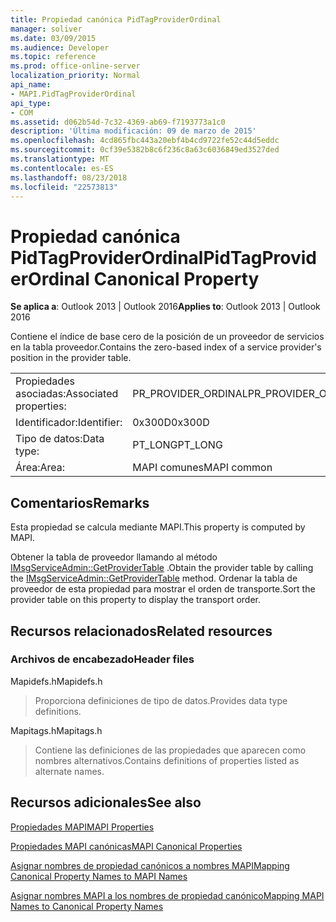 ```yaml
---
title: Propiedad canónica PidTagProviderOrdinal
manager: soliver
ms.date: 03/09/2015
ms.audience: Developer
ms.topic: reference
ms.prod: office-online-server
localization_priority: Normal
api_name:
- MAPI.PidTagProviderOrdinal
api_type:
- COM
ms.assetid: d062b54d-7c32-4369-ab69-f7193773a1c0
description: 'Última modificación: 09 de marzo de 2015'
ms.openlocfilehash: 4cd865fbc443a20ebf4b4cd9722fe52c44d5eddc
ms.sourcegitcommit: 0cf39e5382b8c6f236c8a63c6036849ed3527ded
ms.translationtype: MT
ms.contentlocale: es-ES
ms.lasthandoff: 08/23/2018
ms.locfileid: "22573813"
---
```

# <a name="pidtagproviderordinal-canonical-property"></a><span data-ttu-id="25f5b-103">Propiedad canónica PidTagProviderOrdinal</span><span class="sxs-lookup"><span data-stu-id="25f5b-103">PidTagProviderOrdinal Canonical Property</span></span>

  
  
<span data-ttu-id="25f5b-104">**Se aplica a**: Outlook 2013 | Outlook 2016</span><span class="sxs-lookup"><span data-stu-id="25f5b-104">**Applies to**: Outlook 2013 | Outlook 2016</span></span> 
  
<span data-ttu-id="25f5b-105">Contiene el índice de base cero de la posición de un proveedor de servicios en la tabla proveedor.</span><span class="sxs-lookup"><span data-stu-id="25f5b-105">Contains the zero-based index of a service provider's position in the provider table.</span></span>
  
|||
|:-----|:-----|
|<span data-ttu-id="25f5b-106">Propiedades asociadas:</span><span class="sxs-lookup"><span data-stu-id="25f5b-106">Associated properties:</span></span>  <br/> |<span data-ttu-id="25f5b-107">PR_PROVIDER_ORDINAL</span><span class="sxs-lookup"><span data-stu-id="25f5b-107">PR_PROVIDER_ORDINAL</span></span>  <br/> |
|<span data-ttu-id="25f5b-108">Identificador:</span><span class="sxs-lookup"><span data-stu-id="25f5b-108">Identifier:</span></span>  <br/> |<span data-ttu-id="25f5b-109">0x300D</span><span class="sxs-lookup"><span data-stu-id="25f5b-109">0x300D</span></span>  <br/> |
|<span data-ttu-id="25f5b-110">Tipo de datos:</span><span class="sxs-lookup"><span data-stu-id="25f5b-110">Data type:</span></span>  <br/> |<span data-ttu-id="25f5b-111">PT_LONG</span><span class="sxs-lookup"><span data-stu-id="25f5b-111">PT_LONG</span></span>  <br/> |
|<span data-ttu-id="25f5b-112">Área:</span><span class="sxs-lookup"><span data-stu-id="25f5b-112">Area:</span></span>  <br/> |<span data-ttu-id="25f5b-113">MAPI comunes</span><span class="sxs-lookup"><span data-stu-id="25f5b-113">MAPI common</span></span>  <br/> |
   
## <a name="remarks"></a><span data-ttu-id="25f5b-114">Comentarios</span><span class="sxs-lookup"><span data-stu-id="25f5b-114">Remarks</span></span>

<span data-ttu-id="25f5b-115">Esta propiedad se calcula mediante MAPI.</span><span class="sxs-lookup"><span data-stu-id="25f5b-115">This property is computed by MAPI.</span></span>
  
<span data-ttu-id="25f5b-116">Obtener la tabla de proveedor llamando al método [IMsgServiceAdmin::GetProviderTable](imsgserviceadmin-getprovidertable.md) .</span><span class="sxs-lookup"><span data-stu-id="25f5b-116">Obtain the provider table by calling the [IMsgServiceAdmin::GetProviderTable](imsgserviceadmin-getprovidertable.md) method.</span></span> <span data-ttu-id="25f5b-117">Ordenar la tabla de proveedor de esta propiedad para mostrar el orden de transporte.</span><span class="sxs-lookup"><span data-stu-id="25f5b-117">Sort the provider table on this property to display the transport order.</span></span> 
  
## <a name="related-resources"></a><span data-ttu-id="25f5b-118">Recursos relacionados</span><span class="sxs-lookup"><span data-stu-id="25f5b-118">Related resources</span></span>

### <a name="header-files"></a><span data-ttu-id="25f5b-119">Archivos de encabezado</span><span class="sxs-lookup"><span data-stu-id="25f5b-119">Header files</span></span>

<span data-ttu-id="25f5b-120">Mapidefs.h</span><span class="sxs-lookup"><span data-stu-id="25f5b-120">Mapidefs.h</span></span>
  
> <span data-ttu-id="25f5b-121">Proporciona definiciones de tipo de datos.</span><span class="sxs-lookup"><span data-stu-id="25f5b-121">Provides data type definitions.</span></span>
    
<span data-ttu-id="25f5b-122">Mapitags.h</span><span class="sxs-lookup"><span data-stu-id="25f5b-122">Mapitags.h</span></span>
  
> <span data-ttu-id="25f5b-123">Contiene las definiciones de las propiedades que aparecen como nombres alternativos.</span><span class="sxs-lookup"><span data-stu-id="25f5b-123">Contains definitions of properties listed as alternate names.</span></span>
    
## <a name="see-also"></a><span data-ttu-id="25f5b-124">Recursos adicionales</span><span class="sxs-lookup"><span data-stu-id="25f5b-124">See also</span></span>



[<span data-ttu-id="25f5b-125">Propiedades MAPI</span><span class="sxs-lookup"><span data-stu-id="25f5b-125">MAPI Properties</span></span>](mapi-properties.md)
  
[<span data-ttu-id="25f5b-126">Propiedades MAPI canónicas</span><span class="sxs-lookup"><span data-stu-id="25f5b-126">MAPI Canonical Properties</span></span>](mapi-canonical-properties.md)
  
[<span data-ttu-id="25f5b-127">Asignar nombres de propiedad canónicos a nombres MAPI</span><span class="sxs-lookup"><span data-stu-id="25f5b-127">Mapping Canonical Property Names to MAPI Names</span></span>](mapping-canonical-property-names-to-mapi-names.md)
  
[<span data-ttu-id="25f5b-128">Asignar nombres MAPI a los nombres de propiedad canónico</span><span class="sxs-lookup"><span data-stu-id="25f5b-128">Mapping MAPI Names to Canonical Property Names</span></span>](mapping-mapi-names-to-canonical-property-names.md)

